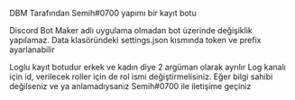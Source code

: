 DBM Tarafından Semih#0700 yapımı bir kayıt botu

Discord Bot Maker adlı uygulama olmadan bot üzerinde değişiklik yapılamaz.
Data klasöründeki settings.json kısmında token ve prefix ayarlanabilir

Loglu kayıt botudur erkek ve kadın diye 2 argüman olarak ayrılır 
Log kanalı için id, verilecek roller için de rol ismi değiştirmelisiniz.
Eğer bilgi sahibi değilseniz ve ya anlamadıysanız Semih#0700 ile iletişime geçiniz
